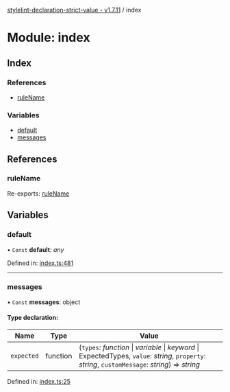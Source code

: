 [stylelint-declaration-strict-value - v1.7.11](../README.md) / index

# Module: index

## Index

### References

* [ruleName](index.md#rulename)

### Variables

* [default](index.md#default)
* [messages](index.md#messages)

## References

### ruleName

Re-exports: [ruleName](defaults.md#rulename)

## Variables

### default

• `Const` **default**: *any*

Defined in: [index.ts:481](https://github.com/AndyOGo/stylelint-declaration-strict-value/blob/936e92d/src/index.ts#L481)

___

### messages

• `Const` **messages**: object

#### Type declaration:

Name | Type | Value |
------ | ------ | ------ |
`expected` | function | (`types`: *function* \| *variable* \| *keyword* \| ExpectedTypes, `value`: *string*, `property`: *string*, `customMessage`: *string*) => *string* |

Defined in: [index.ts:25](https://github.com/AndyOGo/stylelint-declaration-strict-value/blob/936e92d/src/index.ts#L25)
